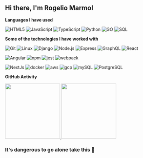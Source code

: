 ## Hi there, I'm Rogelio Marmol

**Languages I have used**

![HTML5](https://img.shields.io/badge/-HTML5-000000?style=flat&logo=HTML5)
![JavaScript](https://img.shields.io/badge/-JavaScript-000000?style=flat&logo=javascript)
![TypeScript](https://img.shields.io/badge/-TypeScript-000000?style=flat&logo=typescript&logoColor=007ACC)
![Python](https://img.shields.io/badge/-Python-000000?style=flat&logo=python)
![GO](https://img.shields.io/badge/-GoLang-000000?style=flat&logo=go)
![SQL](https://img.shields.io/badge/-SQL-000000?style=flat)

**Some of the technologies I have worked with**

![Git](https://img.shields.io/badge/-Git-000000?style=flat&logo=git&logoColor=F05032)
![Linux](https://img.shields.io/badge/-Linux-000000?style=flat&logo=linux&logoColor=FCC624)
![Django](https://img.shields.io/badge/-Django-000000?style=flat&logo=Django)
![Node.js](https://img.shields.io/badge/-Node.js-000000?style=flat&logo=node.js&logoColor=339933)
![Express](https://img.shields.io/badge/-Express-000000?style=flat&logo=express&logoColor=ffffff)
![GraphQL](https://img.shields.io/badge/-GraphQL-000000?style=flat&logo=graphql&logoColor=e00098)
![React](https://img.shields.io/badge/-React-000000?style=flat&logo=React&logoColor=61DAFB)
<!--![Redux](https://img.shields.io/badge/-Redux-000000?style=flat&logo=Redux)-->
![Angular](https://img.shields.io/badge/-Angular-000000?style=flat&logo=Angular&logoColor=c3002f)
![npm](https://img.shields.io/badge/-npm-000000?style=flat&logo=npm)
![jest](https://img.shields.io/badge/-Jest-000000?style=flat&logo=jest&logoColor=15c213)
![webpack](https://img.shields.io/badge/-Webpack-000000?style=flat&logo=webpack)
<!--![babel](https://img.shields.io/badge/-Babel-000000?style=flat&logo=babel)-->
![NextJs](https://img.shields.io/badge/-NextJS-000000?style=flat&logo=next.js)
![docker](https://img.shields.io/badge/-Docker-000000?style=flat&logo=docker)
![aws](https://img.shields.io/badge/-AWS-000000?style=flat&logo=Amazon%20Aws)
![gcp](https://img.shields.io/badge/-GCP-000000?style=flat&logo=Google%20cloud)
![mySQL](https://img.shields.io/badge/-MySQL-000000?style=flat&logo=mysql&logoColor=ffffff)
![PostgreSQL](https://img.shields.io/badge/-PostgreSQL-000000?style=flat&logo=postgresql)


**GitHub Activity**
<p>
<a href="https://github.com/rwmarmol">
  
  <img height="180em" src="https://github-readme-stats-eight-theta.vercel.app/api?username=rwmarmol&show_icons=true&theme=algolia&include_all_commits=true&count_private=true"/>
  <img height="180em" src="https://github-readme-stats-eight-theta.vercel.app/api/top-langs/?username=rwmarmol&layout=compact&langs_count=10&theme=algolia"/>
</a>
</p>


### It's dangerous to go alone take this :beer:

<!--**rwmarmol/rwmarmol** is a ✨ _special_ ✨ repository because its `README.md` appears on your GitHub profile.

Here are some ideas to get you started:

- 🔭 I’m currently working on ...
- 🌱 I’m currently learning ...
- 👯 I’m looking to collaborate on ...
- 🤔 I’m looking for help with ...
- 💬 Ask me about ...
- 📫 How to reach me: ...
- 😄 Pronouns: ...
- ⚡ Fun fact: ...
-->
